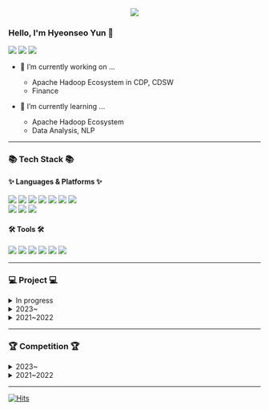 <div align=center>
	<img src="https://capsule-render.vercel.app/api?type=waving&color=gradient&height=200&section=header&text=0525hhgus%20Github!&fontSize=90" />	
</div>

### Hello, I'm Hyeonseo Yun 👋

<!--
**0525hhgus/0525hhgus** is a ✨ _special_ ✨ repository because its `README.md` (this file) appears on your GitHub profile.

Here are some ideas to get you started:

- 🔭 I’m currently working on ...
- 🌱 I’m currently learning ...
- 👯 I’m looking to collaborate on ...
- 🤔 I’m looking for help with ...
- 💬 Ask me about ...
- 📫 How to reach me: ...
- 😄 Pronouns: ...
- ⚡ Fun fact: ...

https://blog.cowkite.com/blog/2102241544/
-->

<!-- CONTECT -->
<p>
  <a href="https://www.linkedin.com/in/hyeonseo-yun-800057235/" target="_blank"><img src="https://img.shields.io/badge/Hyeonseo Yun-0A66C2?style=flat-square&logo=Linkedin&logoColor=white"/></a>
  <a href="mailto:0525yhs@gmail.com" target="_blank"><img src="https://img.shields.io/badge/0525yhs@gmail.com-EA4335?style=flat-square&logo=Gmail&logoColor=white"/></a>  
  <a href="https://dwin.tistory.com/" target="_blank"><img src="https://img.shields.io/badge/Tech_Blog-DD0B78?style=flat-square&logo=GitHub%20Sponsors&logoColor=white"/></a>
</p>

- 🔭 I’m currently working on ...
	- Apache Hadoop Ecosystem in CDP, CDSW
	- Finance

- 🌱 I’m currently learning ...
	- Apache Hadoop Ecosystem
	- Data Analysis, NLP

---
<!-- STATUS https://github.com/anuraghazra/github-readme-stats -->
<!--
<div align=center>
	<br>
    <img src="https://github-readme-stats.vercel.app/api/top-langs/?username=0525hhgus&layout=compact">
    <img src="https://github-readme-stats.vercel.app/api?username=0525hhgus&show_icons=true">
    ![Hyeonseo's GitHub Contributor stats](https://github-contributor-stats.vercel.app/api?username=0525hhgus)
  </br>
</div>
-->

<!-- Tech Stack https://simpleicons.org/?q=docker -->
### 📚 Tech Stack 📚
#### ✨ Languages & Platforms ✨
<div align="left">
  	<img src="https://img.shields.io/badge/Python-3776AB?style=flat&logo=python&logoColor=white"/>
	<img src="https://img.shields.io/badge/Java-007396?style=flat&logo=Conda-Forge&logoColor=white" />
  	<img src="https://img.shields.io/badge/C-A8B9CC?style=flat&logo=c&logoColor=white"/>
	<img src="https://img.shields.io/badge/C++-00599C?style=flat&logo=cplusplus&logoColor=white" />
	<img src="https://img.shields.io/badge/PostgreSQL-4169E1?style=flat&logo=postgresql&logoColor=white" />
	<img src="https://img.shields.io/badge/MariaDB-003545?style=flat&logo=MariaDB&logoColor=white" />
	<img src="https://img.shields.io/badge/Linux-FCC624?style=flat&logo=Linux&logoColor=white" />
	<br>
  	<img src="https://img.shields.io/badge/Hadoop Ecosystem-66CCFF?style=flat&logo=apachehadoop&logoColor=white"/>
	<img src="https://img.shields.io/badge/Android-3DDC84?style=flat&logo=android&logoColor=white" />
	<img src="https://img.shields.io/badge/TensorFlow-FF6F00?style=flat&logo=tensorflow&logoColor=white" />
</div>

#### 🛠 Tools 🛠

<div align="left">
  <img src="https://img.shields.io/badge/IntelliJ-000000?style=flat&logo=intellijidea&logoColor=white"/>
	<img src="https://img.shields.io/badge/Visual Studio Code-007ACC?style=flat&logo=visualstudiocode&logoColor=white" />
	<img src="https://img.shields.io/badge/Pycharm-000000?style=flat&logo=pycharm&logoColor=white" />
	<img src="https://img.shields.io/badge/Jupyter-F37626?style=flat&logo=jupyter&logoColor=white" />
	<img src="https://img.shields.io/badge/Android Studio-3DDC84?style=flat&logo=androidstudio&logoColor=white" />
	<img src="https://img.shields.io/badge/GitHub-181717?style=flat&logo=GitHub&logoColor=white" />
</div>

---

### 💻 Project 💻
<details>
  <summary>In progress</summary>
  <div markdown="1">
    <ul>
      <li>HuggingFace transfomers Docs Translation</li>
      <li>Development of Human VS ChatGPT Q&A Dataset(Korean)</li>
    </ul>
  </div>
</details>
<details>
  <summary>2023~</summary>
  <div markdown="1">
    <a href="https://github.com/0525hhgus/DaCrew4_MonthCrew-Predict_APT_Price">
      <img align="center" src="https://github-readme-stats.vercel.app/api/pin/?username=0525hhgus&repo=DaCrew4_MonthCrew-Predict_APT_Price" /></a>
  </div>
</details>

<details>
  <summary>2021~2022</summary>
  <div markdown="1">
    <a href="https://github.com/0525hhgus/AutoML-MAT-dacrew2-Activity">
      <img align="center" src="https://github-readme-stats.vercel.app/api/pin/?username=0525hhgus&repo=AutoML-MAT-dacrew2-Activity" /></a>
    <a href="https://github.com/0525hhgus/Detect-Bias-Sentence">
      <img align="center" src="https://github-readme-stats.vercel.app/api/pin/?username=0525hhgus&repo=Detect-Bias-Sentence" /></a>
  </div>
</details>

---
### 🏆 Competition 🏆
<details>
  <summary>2023~</summary>
  <div markdown="1">
    <a href="https://github.com/0525hhgus/PA-Presentation-Assistant">
      <img align="center" src="https://github-readme-stats.vercel.app/api/pin/?username=0525hhgus&repo=PA-Presentation-Assistant" /></a>
    <a href="https://github.com/0525hhgus/Gangseogu-Bigdata-Smartpole">
      <img align="center" src="https://github-readme-stats.vercel.app/api/pin/?username=0525hhgus&repo=Gangseogu-Bigdata-Smartpole" /></a>
    <br></br>
    <a href="https://github.com/0525hhgus/Korean-Abstractive-Summarization">
      <img align="center" src="https://github-readme-stats.vercel.app/api/pin/?username=0525hhgus&repo=Korean-Abstractive-Summarization" /></a>
    <a href="https://github.com/0525hhgus/ML-Olympiad_Detect-ChatGpt-answers">
      <img align="center" src="https://github-readme-stats.vercel.app/api/pin/?username=0525hhgus&repo=ML-Olympiad_Detect-ChatGpt-answers"/></a>
  </div>
</details>

<details>
  <summary>2021~2022</summary>
  <div markdown="1">
    <a href="https://github.com/0525hhgus/TEAM_GQB-CommunityInnovation-Hackathon">
      <img align="center" src="https://github-readme-stats.vercel.app/api/pin/?username=0525hhgus&repo=TEAM_GQB-CommunityInnovation-Hackathon" /></a>
    <a href="https://github.com/0525hhgus/Oasisu">
      <img align="center" src="https://github-readme-stats.vercel.app/api/pin/?username=0525hhgus&repo=Oasisu" /></a>
  </div>
</details>

---
<!--- Visited https://hits.seeyoufarm.com/ -->
[![Hits](https://hits.seeyoufarm.com/api/count/incr/badge.svg?url=https%3A%2F%2Fgithub.com%2F0525hhgus%2Fhit-counter&count_bg=%233B7BF8&title_bg=%23555555&icon=&icon_color=%23E7E7E7&title=hits&edge_flat=false)](https://hits.seeyoufarm.com)
